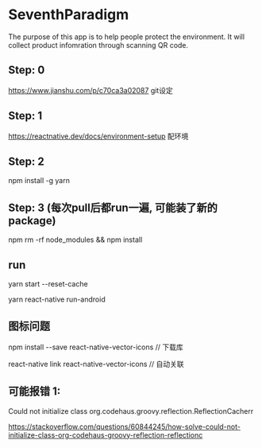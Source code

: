 # SeventhParadigm
The purpose of this app is to help people protect the environment. It will collect product infomration through scanning QR code.
## Step: 0
https://www.jianshu.com/p/c70ca3a02087 git设定
## Step: 1 
https://reactnative.dev/docs/environment-setup 配环境
## Step: 2
npm install -g yarn
## Step: 3 (每次pull后都run一遍, 可能装了新的package)
npm rm -rf node_modules && npm install
## run 
yarn start --reset-cache

yarn react-native run-android

## 图标问题

npm install --save react-native-vector-icons // 下载库

react-native link react-native-vector-icons // 自动关联

## 可能报错 1:

 Could not initialize class org.codehaus.groovy.reflection.ReflectionCacherr
 
https://stackoverflow.com/questions/60844245/how-solve-could-not-initialize-class-org-codehaus-groovy-reflection-reflectionc
